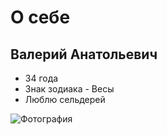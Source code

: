# О себе

## Валерий Анатольевич
- 34 года
- Знак зодиака - Весы
- Люблю сельдерей  

<img src="/images/Foto.jpeg" alt="Фотография">
